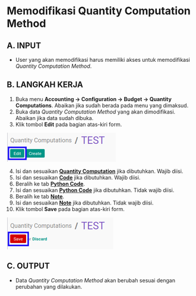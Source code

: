 # Memodifikasi Quantity Computation Method

## A. INPUT

* User yang akan memodifikasi harus memiliki akses untuk memodifikasi *Quantity Computation Method*.

## B. LANGKAH KERJA

1. Buka menu **Accounting -> Configuration -> Budget -> Quantity Computations**. Abaikan jika sudah berada pada menu yang dimaksud.
2. Buka data *Quantity Computation Method* yang akan dimodifikasi. Abaikan jika data sudah dibuka.
3. Klik tombol **Edit** pada bagian atas-kiri form.

![](../../../img/quantity-computation-method/tombol-edit.png)

4. Isi dan sesuaikan **[Quantity Computation](./penjelasan.md#field-header-quantity-computation)** jika dibutuhkan. Wajib diisi.
5. Isi dan sesuaikan **[Code](./penjelasan.md#field-header-code)** jika dibutuhkan. Wajib diisi.
6. Beralih ke tab **[Python Code](./penjelasan.md#tab-python-code)**.
7. Isi dan sesuaikan **[Python Code](./penjelasan.md#field-python-code)** jika dibutuhkan. Tidak wajib diisi.
8. Beralih ke tab **[Note](./penjelasan.md#tab-note)**.
9. Isi dan sesuaikan **[Note](./penjelasan.md#field-note)** jika dibutuhkan. Tidak wajib diisi.
10. Klik tombol **Save** pada bagian atas-kiri form.

![](../../../img/quantity-computation-method/tombol-save-modifikasi.png)

## C. OUTPUT

* Data *Quantity Computation Method* akan berubah sesuai dengan perubahan yang dilakukan.
